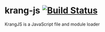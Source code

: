 krang-js [![Build Status](https://travis-ci.org/angrycoding/krang-js.png?branch=master)](https://travis-ci.org/angrycoding/krang-js)
========

KrangJS is a JavaScript file and module loader
